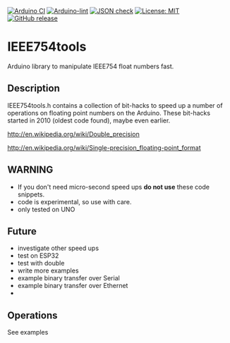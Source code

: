 
[![Arduino CI](https://github.com/RobTillaart/IEEE754tools/workflows/Arduino%20CI/badge.svg)](https://github.com/marketplace/actions/arduino_ci)
[![Arduino-lint](https://github.com/RobTillaart/IEEE754tools/actions/workflows/arduino-lint.yml/badge.svg)](https://github.com/RobTillaart/IEEE754tools/actions/workflows/arduino-lint.yml)
[![JSON check](https://github.com/RobTillaart/IEEE754tools/actions/workflows/jsoncheck.yml/badge.svg)](https://github.com/RobTillaart/IEEE754tools/actions/workflows/jsoncheck.yml)
[![License: MIT](https://img.shields.io/badge/license-MIT-green.svg)](https://github.com/RobTillaart/IEEE754tools/blob/master/LICENSE)
[![GitHub release](https://img.shields.io/github/release/RobTillaart/IEEE754tools.svg?maxAge=3600)](https://github.com/RobTillaart/IEEE754tools/releases)


# IEEE754tools

Arduino library to manipulate IEEE754 float numbers fast.


## Description

IEEE754tools.h contains a collection of bit-hacks to speed up a number of operations
 on floating point numbers on the Arduino. 
These bit-hacks started in 2010 (oldest code found), maybe even earlier.

http://en.wikipedia.org/wiki/Double_precision

http://en.wikipedia.org/wiki/Single-precision_floating-point_format


## WARNING

- If you don't need micro-second speed ups **do not use** these code snippets.
- code is experimental, so use with care.
- only tested on UNO


## Future

- investigate other speed ups
- test on ESP32
- test with double
- write more examples
- example binary transfer over Serial
- example binary transfer over Ethernet
- 


## Operations

See examples

